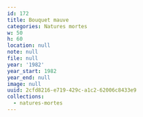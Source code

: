 ```yaml
---
id: 172
title: Bouquet mauve
categories: Natures mortes
w: 50
h: 60
location: null
note: null
file: null
year: '1982'
year_start: 1982
year_end: null
image: null
uuid: 2cfd8216-e719-429c-a1c2-62006c8433e9
collections:
  - natures-mortes
---
```


